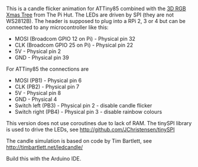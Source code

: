 This is a candle flicker animation for ATTiny85 combined with the
[3D RGB Xmas Tree](https://thepihut.com/products/3d-rgb-xmas-tree-for-raspberry-pi])
from The Pi Hut. The LEDs are driven by SPI (they are not WS2812B).
The header is supposed to plug into a RPi 2, 3 or 4 but can be
connected to any microcontroller like this:

- MOSI (Broadcom GPIO 12 on Pi) - Physical pin 32
- CLK (Broadcom GPIO 25 on Pi) - Physical pin 22
- 5V - Physical pin 2
- GND - Physical pin 39

For ATTiny85 the connections are

- MOSI (PB1) - Physical pin 6
- CLK (PB2) - Physical pin 7
- 5V - Physical pin 8
- GND - Physical 4
- Switch left (PB3) - Physical pin 2 - disable candle flicker
- Switch right (PB4) - Physical pin 3 - disable rainbow colours

This version does not use coroutines due to lack of RAM. The tinySPI library is used
to drive the LEDs, see http://github.com/JChristensen/tinySPI

The candle simulation is based on code by Tim Bartlett, see http://timbartlett.net/ledcandle/

Build this with the Arduino IDE.

